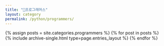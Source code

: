 ```yaml
---
title: "🌴프로그래머스"
layout: category
permalink: /python/programmers/
---
```


{% assign posts = site.categories.programmers %}
{% for post in posts %} {% include archive-single.html type=page.entries_layout %} {% endfor %}
